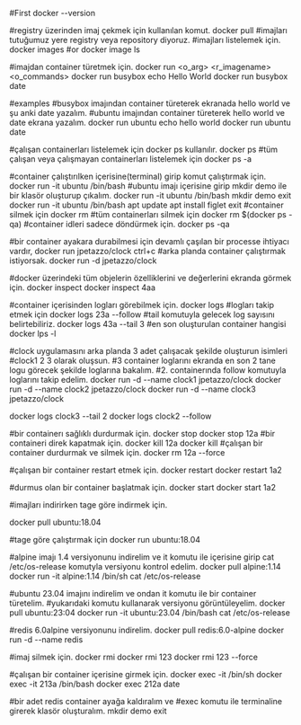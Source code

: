 #First
docker --version

#registry üzerinden imaj çekmek için kullanılan komut.
docker pull <imagename>
#imajları tutuğumuz yere registry veya repository diyoruz.
#imajları listelemek için.
docker images #or
docker image ls


#imajdan container türetmek için.
docker run <o_arg> <r_imagename> <o_commands>
docker run busybox echo Hello World
docker run busybox date

#examples
#busybox imajından container türeterek ekranada hello world ve şu anki date yazalım.
#ubuntu imajından container türeterek hello world ve date ekrana yazalım.
docker run ubuntu echo hello world
docker run ubuntu date

#çalışan containerları listelemek için docker ps kullanılır.
docker ps
#tüm çalışan veya çalışmayan containerları listelemek için 
docker ps -a

#container çalıştırılken içerisine(terminal) girip komut çalıştırmak için.
docker run -it ubuntu /bin/bash
#ubuntu imajı içerisine girip mkdir demo ile bir klasör oluşturup çıkalım.
docker run -it ubuntu /bin/bash
mkdir demo
exit
docker run -it ubuntu /bin/bash
apt update 
apt install figlet
exit
#container silmek için
docker rm <containerid>
#tüm containerları silmek için
docker rm $(docker ps -qa)
#container idleri sadece döndürmek için.
docker ps -qa


#bir container ayakara durabilmesi için devamlı çaşılan bir processe ihtiyacı vardır,
docker run jpetazzo/clock
ctrl+c
#arka planda container çalıştırmak istiyorsak.
docker run -d jpetazzo/clock

#docker üzerindeki tüm objelerin özelliklerini ve değerlerini ekranda görmek için.
docker inspect <objectid>
docker inspect 4aa

#container içerisinden logları görebilmek için.
docker logs
#logları takip etmek için
docker logs 23a --follow 
#tail komutuyla gelecek log sayısını belirtebiliriz.
docker logs 43a --tail 3
#en son oluşturulan container hangisi
docker lps -l

#clock uygulamasını arka planda 3 adet çalışacak şekilde oluşturun isimleri
#clock1 2 3 olarak oluşsun.
#3 container loglarını ekranda en son 2 tane logu görecek şekilde loglarına bakalım.
#2. containerında follow komutuyla loglarını takip edelim.
docker run -d --name clock1 jpetazzo/clock
docker run -d --name clock2 jpetazzo/clock
docker run -d --name clock3 jpetazzo/clock

docker logs clock3 --tail 2
docker logs clock2 --follow 

#bir containerı sağlıklı durdurmak için.
docker stop <containerid>
docker stop 12a
#bir containeri direk kapatmak için.
docker kill 12a
docker kill <containerid>
#çalışan bir container durdurmak ve silmek için.
docker rm 12a --force

#çalışan bir container restart etmek için.
docker restart <containerid>
docker restart 1a2

#durmus olan bir container başlatmak için.
docker start <containerid>
docker start 1a2

#imajları indirirken tage göre indirmek için.

docker pull ubuntu:18.04

#tage göre çalıştırmak için
docker run ubuntu:18.04


#alpine imajı 1.4 versiyonunu indirelim ve it komutu ile içerisine girip
cat /etc/os-release komutyla versiyonu kontrol edelim. 
docker pull alpine:1.14
docker run -it alpine:1.14 /bin/sh
cat /etc/os-release

#ubuntu 23.04 imajını indirelim ve ondan it komutu ile bir container türetelim.
#yukarıdaki komutu kullanarak versiyonu görüntüleyelim.
docker  pull ubuntu:23:04
docker run -it ubuntu:23.04 /bin/bash
cat /etc/os-release

#redis 6.0alpine versiyonunu indirelim.
docker pull redis:6.0-alpine
docker run -d --name redis


#imaj silmek için.
docker rmi <imageid>
docker rmi 123
docker rmi 123 --force

#çalışan bir container içerisine girmek için.
docker exec -it <containerid> /bin/sh
docker exec -it 213a /bin/bash
docker exec 212a date

#bir adet redis container ayağa kaldıralım ve
#exec komutu ile terminaline girerek klasör oluşturalım.
mkdir demo
exit